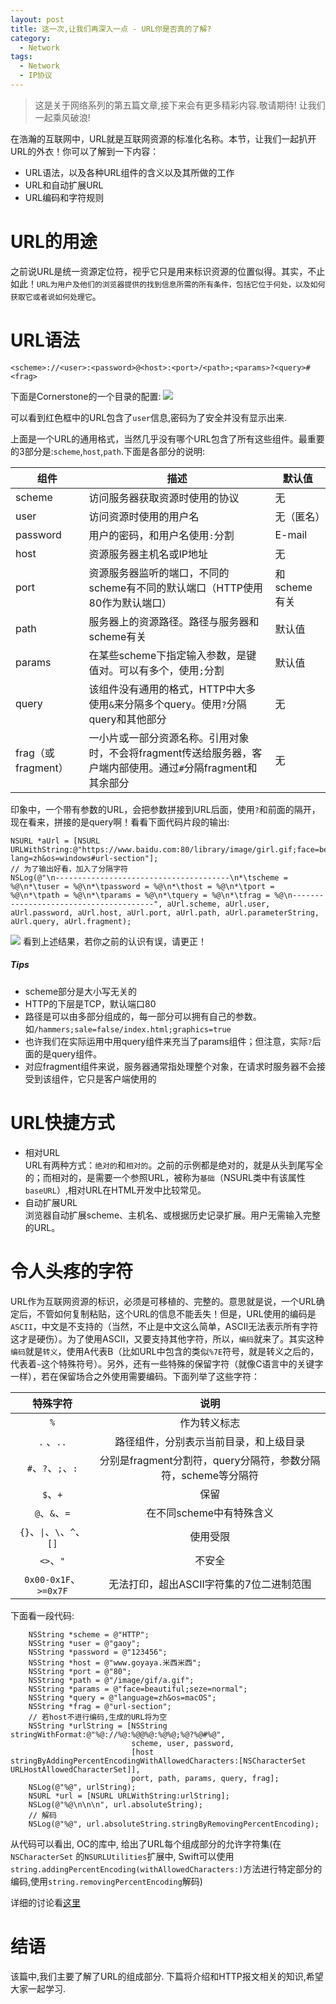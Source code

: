 ```yaml
---
layout: post
title: 这一次,让我们再深入一点 - URL你是否真的了解?
category:
  - Network
tags:
  - Network
  - IP协议
---
```


> 这是关于网络系列的第五篇文章,接下来会有更多精彩内容.敬请期待! 让我们一起乘风破浪!

在浩瀚的互联网中，URL就是互联网资源的标准化名称。本节，让我们一起扒开URL的外衣！你可以了解到一下内容：

* URL语法，以及各种URL组件的含义以及其所做的工作
* URL和自动扩展URL
* URL编码和字符规则

# URL的用途
之前说URL是统一资源定位符，视乎它只是用来标识资源的位置似得。其实，不止如此！`URL为用户及他们的浏览器提供的找到信息所需的所有条件，包括它位于何处，以及如何获取它或者说如何处理它`。

# URL语法
`<scheme>://<user>:<password>@<host>:<port>/<path>;<params>?<query>#<frag>`

下面是Cornerstone的一个目录的配置:
![](http://images-for-blog.oss-cn-beijing.aliyuncs.com/2021/11/29/16381993683357.jpg)

可以看到红色框中的URL包含了`user`信息,密码为了安全并没有显示出来.


上面是一个URL的通用格式，当然几乎没有哪个URL包含了所有这些组件。最重要的3部分是:`scheme`,`host`,`path`.下面是各部分的说明:

|组件|描述|默认值|
|---|---|---|
|scheme|访问服务器获取资源时使用的协议|无|
|user|访问资源时使用的用户名|无（匿名）|
| password |用户的密码，和用户名使用`:`分割|E-mail|
| host |资源服务器主机名或IP地址|无|
| port |资源服务器监听的端口，不同的scheme有不同的默认端口（HTTP使用80作为默认端口）|和scheme有关|
| path |服务器上的资源路径。路径与服务器和scheme有关|默认值|
| params |在某些scheme下指定输入参数，是键值对。可以有多个，使用`;`分割|默认值|
| query |该组件没有通用的格式，HTTP中大多使用`&`来分隔多个query。使用`?`分隔query和其他部分|无|
| frag（或fragment）|一小片或一部分资源名称。引用对象时，不会将fragment传送给服务器，客户端内部使用。通过`#`分隔fragment和其余部分|无|
  印象中，一个带有参数的URL，会把参数拼接到URL后面，使用`?`和前面的隔开，现在看来，拼接的是query啊！看看下面代码片段的输出:
```
NSURL *aUrl = [NSURL URLWithString:@"https://www.baidu.com:80/library/image/girl.gif;face=beautiful;size=normal?lang=zh&os=windows#url-section"];
// 为了输出好看，加入了分隔字符
NSLog(@"\n---------------------------------------\n*\tscheme = %@\n*\tuser = %@\n*\tpassword = %@\n*\thost = %@\n*\tport = %@\n*\tpath = %@\n*\tparams = %@\n*\tquery = %@\n*\tfrag = %@\n---------------------------------------", aUrl.scheme, aUrl.user, aUrl.password, aUrl.host, aUrl.port, aUrl.path, aUrl.parameterString, aUrl.query, aUrl.fragment);
```
![](http://images-for-blog.oss-cn-beijing.aliyuncs.com/2021/11/29/16381994061659.jpg)
看到上述结果，若你之前的认识有误，请更正！
##### Tips
* scheme部分是大小写无关的
* HTTP的下层是TCP，默认端口80
* 路径是可以由多部分组成的，每一部分可以拥有自己的参数。如`/hammers;sale=false/index.html;graphics=true`
* 也许我们在实际运用中用query组件来充当了params组件；但注意，实际`?`后面的是query组件。
* 对应fragment组件来说，服务器通常指处理整个对象，在请求时服务器不会接受到该组件，它只是客户端使用的

# URL快捷方式
* 相对URL<br/>URL有两种方式：`绝对的`和`相对的`。之前的示例都是绝对的，就是从头到尾写全的；而相对的，是需要一个参照URL，被称为`基础`（NSURL类中有该属性`baseURL`）,相对URL在HTML开发中比较常见。
* 自动扩展URL<br/>浏览器自动扩展scheme、主机名、或根据历史记录扩展。用户无需输入完整的URL。

# 令人头疼的字符
URL作为互联网资源的标识，必须是可移植的、完整的。意思就是说，一个URL确定后，不管如何复制粘贴，这个URL的信息不能丢失！但是，URL使用的编码是`ASCII`，中文是不支持的（当然，不止是中文这么简单，ASCII无法表示所有字符这才是硬伤）。为了使用ASCII，又要支持其他字符，所以，`编码`就来了。其实这种`编码`就是`转义`，使用A代表B（比如URL中包含的类似`%7E`符号，就是转义之后的，代表着`~`这个特殊符号）。另外，还有一些特殊的保留字符（就像C语言中的关键字一样），若在保留场合之外使用需要编码。下面列举了这些字符：

|特殊字符|说明|
|:--:|:--:|
|`%`|作为转义标志|
|`.` 、`..`|路径组件，分别表示当前目录，和上级目录|
|`#`、`?`、`;`、`:`|分别是fragment分割符，query分隔符，参数分隔符，scheme等分隔符|
|`$`、`+`|保留|
|`@`、`&`、`=`|在不同scheme中有特殊含义|
|`{}`、`\|`、`\`、`^`、`[]`|使用受限|
|`<>`、`"`|不安全|
|`0x00-0x1F`、`>=0x7F`|无法打印，超出ASCII字符集的7位二进制范围|

下面看一段代码:

```
    NSString *scheme = @"HTTP";
    NSString *user = @"gaoy";
    NSString *password = @"123456";
    NSString *host = @"www.goyaya.米西米西";
    NSString *port = @"80";
    NSString *path = @"/image/gif/a.gif";
    NSString *params = @"face=beautiful;seze=normal";
    NSString *query = @"language=zh&os=macOS";
    NSString *frag = @"url-section";
    // 若host不进行编码,生成的URL将为空
    NSString *urlString = [NSString stringWithFormat:@"%@://%@:%@@%@:%@%@;%@?%@#%@",
                           scheme, user, password,
                           [host stringByAddingPercentEncodingWithAllowedCharacters:[NSCharacterSet URLHostAllowedCharacterSet]],
                           port, path, params, query, frag];
    NSLog(@"%@", urlString);
    NSURL *url = [NSURL URLWithString:urlString];
    NSLog(@"%@\n\n\n", url.absoluteString);
    // 解码
    NSLog(@"%@", url.absoluteString.stringByRemovingPercentEncoding);
```

从代码可以看出, OC的库中, 给出了URL每个组成部分的允许字符集(在`NSCharacterSet` 的`NSURLUtilities`扩展中, Swift可以使用`string.addingPercentEncoding(withAllowedCharacters:)`方法进行特定部分的编码,使用`string.removingPercentEncoding`解码)

详细的讨论看[这里](http://www.cnblogs.com/hushuai-ios/p/5500162.html)

# 结语
该篇中,我们主要了解了URL的组成部分. 下篇将介绍和HTTP报文相关的知识,希望大家一起学习.